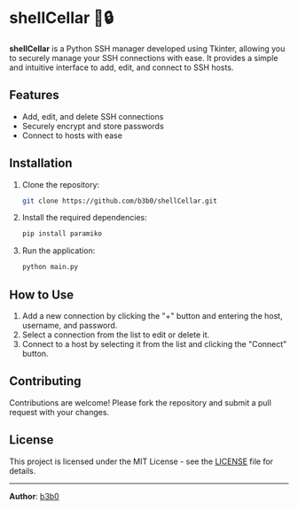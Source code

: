 # shellCellar 🐚🔒

**shellCellar** is a Python SSH manager developed using Tkinter, allowing you to securely manage your SSH connections with ease. It provides a simple and intuitive interface to add, edit, and connect to SSH hosts.

## Features
- Add, edit, and delete SSH connections
- Securely encrypt and store passwords
- Connect to hosts with ease

## Installation
1. Clone the repository:
   ```sh
   git clone https://github.com/b3b0/shellCellar.git
   ```

2. Install the required dependencies:
   ```sh
   pip install paramiko
   ```

3. Run the application:
   ```sh
   python main.py
   ```

## How to Use
1. Add a new connection by clicking the "+" button and entering the host, username, and password.
2. Select a connection from the list to edit or delete it.
3. Connect to a host by selecting it from the list and clicking the "Connect" button.

## Contributing
Contributions are welcome! Please fork the repository and submit a pull request with your changes.

## License
This project is licensed under the MIT License - see the [LICENSE](LICENSE) file for details.

---

**Author**: [b3b0](https://github.com/b3b0)
